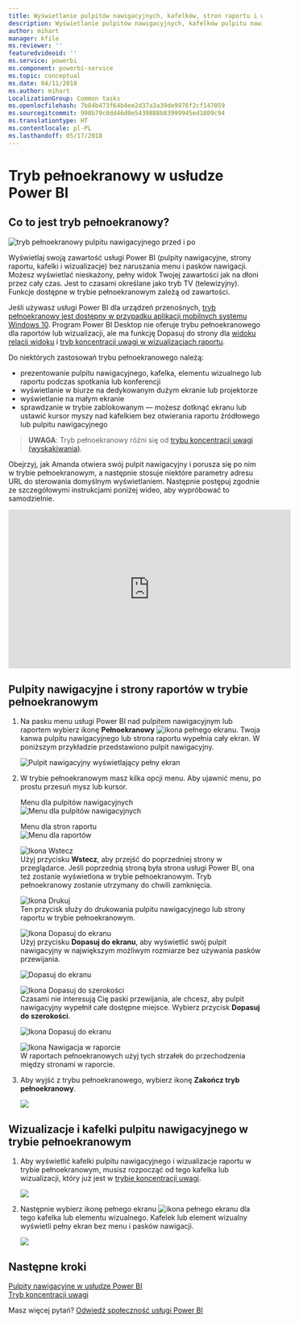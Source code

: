 ```yaml
---
title: Wyświetlanie pulpitów nawigacyjnych, kafelków, stron raportu i wizualizacji w trybie pełnoekranowym
description: Wyświetlanie pulpitów nawigacyjnych, kafelków pulpitu nawigacyjnego, elementów wizualnych raportu i stron raportu w trybie pełnoekranowym, nazywanym też *trybem TV (telewizyjnym)*.
author: mihart
manager: kfile
ms.reviewer: ''
featuredvideoid: ''
ms.service: powerbi
ms.component: powerbi-service
ms.topic: conceptual
ms.date: 04/11/2018
ms.author: mihart
LocalizationGroup: Common tasks
ms.openlocfilehash: 7b84b473f64b4ee2d37a3a39de9976f2cf147059
ms.sourcegitcommit: 998b79c0dd46d0e5439888b83999945ed1809c94
ms.translationtype: HT
ms.contentlocale: pl-PL
ms.lasthandoff: 05/17/2018
---
```

# <a name="full-screen-mode-in-power-bi-service"></a>Tryb pełnoekranowy w usłudze Power BI
## <a name="what-is-full-screen-mode"></a>Co to jest tryb pełnoekranowy?
![tryb pełnoekranowy pulpitu nawigacyjnego przed i po](media/service-fullscreen-mode/power-bi-full-screen-comparison.png)

Wyświetlaj swoją zawartość usługi Power BI (pulpity nawigacyjne, strony raportu, kafelki i wizualizacje) bez naruszania menu i pasków nawigacji.  Możesz wyświetlać nieskażony, pełny widok Twojej zawartości jak na dłoni przez cały czas. Jest to czasami określane jako tryb TV (telewizyjny). Funkcje dostępne w trybie pełnoekranowym zależą od zawartości. 

Jeśli używasz usługi Power BI dla urządzeń przenośnych, [tryb pełnoekranowy jest dostępny w przypadku aplikacji mobilnych systemu Windows 10](mobile-windows-10-app-presentation-mode.md). Program Power BI Desktop nie oferuje trybu pełnoekranowego dla raportów lub wizualizacji, ale ma funkcję Dopasuj do strony dla [widoku relacji widoku](desktop-report-view.md) i [tryb koncentracji uwagi w wizualizacjach raportu](service-focus-mode.md).

 

Do niektórych zastosowań trybu pełnoekranowego należą:

* prezentowanie pulpitu nawigacyjnego, kafelka, elementu wizualnego lub raportu podczas spotkania lub konferencji
* wyświetlanie w biurze na dedykowanym dużym ekranie lub projektorze
* wyświetlanie na małym ekranie
* sprawdzanie w trybie zablokowanym — możesz dotknąć ekranu lub ustawić kursor myszy nad kafelkiem bez otwierania raportu źródłowego lub pulpitu nawigacyjnego

> **UWAGA**: Tryb pełnoekranowy różni się od [trybu koncentracji uwagi (wyskakiwania)](service-focus-mode.md).
> 
> 

Obejrzyj, jak Amanda otwiera swój pulpit nawigacyjny i porusza się po nim w trybie pełnoekranowym, a następnie stosuje niektóre parametry adresu URL do sterowania domyślnym wyświetlaniem. Następnie postępuj zgodnie ze szczegółowymi instrukcjami poniżej wideo, aby wypróbować to samodzielnie.

<iframe width="560" height="315" src="https://www.youtube.com/embed/c31gZkyvC54" frameborder="0" allowfullscreen></iframe>

## <a name="dashboards-and-report-pages-in-full-screen-mode"></a>Pulpity nawigacyjne i strony raportów w trybie pełnoekranowym
1. Na pasku menu usługi Power BI nad pulpitem nawigacyjnym lub raportem wybierz ikonę **Pełnoekranowy** ![ikona pełnego ekranu ](media/service-fullscreen-mode/power-bi-full-screen-icon.png). Twoja kanwa pulpitu nawigacyjnego lub strona raportu wypełnia cały ekran. W poniższym przykładzie przedstawiono pulpit nawigacyjny.
   
      ![Pulpit nawigacyjny wyświetlający pełny ekran](media/service-fullscreen-mode/power-bi-dash-full-screen.png)
2. W trybie pełnoekranowym masz kilka opcji menu.  Aby ujawnić menu, po prostu przesuń mysz lub kursor. 
   
     Menu dla pulpitów nawigacyjnych    
     ![Menu dla pulpitów nawigacyjnych](media/service-fullscreen-mode/power-bi-full-screen-menu-dashboard.png)    
   
     Menu dla stron raportu    
    ![Menu dla raportów](media/service-fullscreen-mode/power-bi-report-menu.png)    
   
    ![Ikona Wstecz](media/service-fullscreen-mode/power-bi-back-icon.png)    
    Użyj przycisku **Wstecz**, aby przejść do poprzedniej strony w przeglądarce. Jeśli poprzednią stroną była strona usługi Power BI, ona też zostanie wyświetlona w trybie pełnoekranowym.  Tryb pełnoekranowy zostanie utrzymany do chwili zamknięcia.
   
    ![Ikona Drukuj](media/service-fullscreen-mode/power-bi-print-icon.png)    
    Ten przycisk służy do drukowania pulpitu nawigacyjnego lub strony raportu w trybie pełnoekranowym. 
   
    ![Ikona Dopasuj do ekranu](media/service-fullscreen-mode/power-bi-fit-to-width.png)    
    Użyj przycisku **Dopasuj do ekranu**, aby wyświetlić swój pulpit nawigacyjny w największym możliwym rozmiarze bez używania pasków przewijania.     
   
    ![Dopasuj do ekranu](media/service-fullscreen-mode/power-bi-fit-screen.png)
   
    ![Ikona Dopasuj do szerokości](media/service-fullscreen-mode/power-bi-fit-width.png)       
    Czasami nie interesują Cię paski przewijania, ale chcesz, aby pulpit nawigacyjny wypełnił całe dostępne miejsce. Wybierz przycisk **Dopasuj do szerokości**.    
   
    ![Ikona Dopasuj do ekranu](media/service-fullscreen-mode/power-bi-fit-to-width-new.png)
   
    ![Ikona Nawigacja w raporcie](media/service-fullscreen-mode/power-bi-report-nav2.png)       
    W raportach pełnoekranowych użyj tych strzałek do przechodzenia między stronami w raporcie.    
3. Aby wyjść z trybu pełnoekranowego, wybierz ikonę **Zakończ tryb pełnoekranowy**.
   
      ![](media/service-fullscreen-mode/exit-fullscreen-new.png)

## <a name="visualizations-and-dashboard-tiles-in-full-screen-mode"></a>Wizualizacje i kafelki pulpitu nawigacyjnego w trybie pełnoekranowym
1. Aby wyświetlić kafelki pulpitu nawigacyjnego i wizualizacje raportu w trybie pełnoekranowym, musisz rozpocząć od tego kafelka lub wizualizacji, który już jest w [trybie koncentracji uwagi](service-focus-mode.md). 
   
    ![](media/service-fullscreen-mode/power-bi-focus3.png)
2. Następnie wybierz ikonę pełnego ekranu ![ikona pełnego ekranu](media/service-fullscreen-mode/power-bi-full-screen-icon.png)  dla tego kafelka lub elementu wizualnego. Kafelek lub element wizualny wyświetli pełny ekran bez menu i pasków nawigacji.
   
    ![](media/service-fullscreen-mode/power-bi-fullscreen.png)

## <a name="next-steps"></a>Następne kroki
[Pulpity nawigacyjne w usłudze Power BI](service-dashboards.md)  
[Tryb koncentracji uwagi](service-focus-mode.md)    

Masz więcej pytań? [Odwiedź społeczność usługi Power BI](http://community.powerbi.com/)

